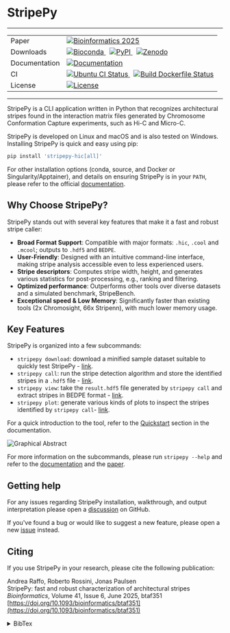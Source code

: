 <!--
Copyright (C) 2024 Roberto Rossini <roberros@uio.no>

SPDX-License-Identifier: MIT
-->

# StripePy

---

<!-- markdownlint-disable MD033 -->

<table>
    <tr>
      <td>Paper</td>
      <td>
        <a href="https://doi.org/10.1093/bioinformatics/btaf351">
          <img src="https://img.shields.io/badge/CITE-Bioinformatics%20(2025)-blue" alt="Bioinformatics 2025">
        </a>
      </td>
    </tr>
    <tr>
      <td>Downloads</td>
      <td>
        <a href="https://anaconda.org/bioconda/stripepy-hic">
          <img src="https://img.shields.io/conda/vn/bioconda/stripepy-hic?label=bioconda&logo=Anaconda" alt="Bioconda">
        </a>
        &nbsp
        <a href="https://pypi.org/project/stripepy-hic/">
          <img src="https://img.shields.io/pypi/v/stripepy-hic" alt="PyPI">
        </a>
        &nbsp
        <a href="https://doi.org/10.5281/zenodo.14394041">
          <img src="https://zenodo.org/badge/DOI/10.5281/zenodo.14394042.svg" alt="Zenodo">
        </a>
      </td>
    </tr>
    <tr>
    <tr>
        <td>Documentation</td>
        <td>
          <a href="https://stripepy.readthedocs.io">
            <img src="https://app.readthedocs.org/projects/stripepy/badge/?version=stable&style=flat" alt="Documentation">
          </a>
        </td>
      </tr>
      <td>CI</td>
      <td>
        <a href="https://github.com/paulsengroup/StripePy/actions/workflows/ci.yml">
          <img src="https://github.com/paulsengroup/StripePy/actions/workflows/ci.yml/badge.svg" alt="Ubuntu CI Status">
        </a>
        &nbsp
        <a href="https://github.com/paulsengroup/StripePy/actions/workflows/build-dockerfile.yml">
          <img src="https://github.com/paulsengroup/StripePy/actions/workflows/build-dockerfile.yml/badge.svg" alt="Build Dockerfile Status">
        </a>
      </td>
    </tr>
    <tr>
        <td>License</td>
        <td>
          <a href="https://github.com/paulsengroup/StripePy/blob/main/LICENCE">
            <img src="https://img.shields.io/badge/license-MIT-green" alt="License">
          </a>
        </td>
      </tr>
</table>

<!-- markdownlint-enable MD033 -->

---

StripePy is a CLI application written in Python that recognizes architectural stripes found in the interaction matrix files
generated by Chromosome Conformation Capture experiments, such as Hi-C and Micro-C.

StripePy is developed on Linux and macOS and is also tested on Windows. Installing StripePy is quick and easy using pip:

```bash
pip install 'stripepy-hic[all]'
```

For other installation options (conda, source, and Docker or Singularity/Apptainer), and details on ensuring StripePy is in your `PATH`, please refer to the official [documentation](https://stripepy.readthedocs.io).

## Why Choose StripePy?

StripePy stands out with several key features that make it a fast and robust stripe caller:

- **Broad Format Support**: Compatible with major formats: `.hic`, `.cool` and `.mcool`; outputs to `.hdf5` and `BEDPE`.
- **User-Friendly**: Designed with an intuitive command-line interface, making stripe analysis accessible even to less experienced users.
- **Stripe descriptors**: Computes stripe width, height, and generates various statistics for post-processing, e.g., ranking and filtering.
- **Optimized performance**: Outperforms other tools over diverse datasets and a simulated benchmark, StripeBench.
- **Exceptional speed & Low Memory**: Significantly faster than existing tools (2x Chromosight, 66x Stripenn), with much lower memory usage.

## Key Features

StripePy is organized into a few subcommands:

<!-- markdownlint-disable MD059 -->

- `stripepy download`: download a minified sample dataset suitable to quickly test StripePy - [link](https://stripepy.readthedocs.io/en/latest/downloading_sample_datasets.html).
- `stripepy call`: run the stripe detection algorithm and store the identified stripes in a `.hdf5` file - [link](https://stripepy.readthedocs.io/en/latest/detect_stripes.html).
- `stripepy view`: take the `result.hdf5` file generated by `stripepy call` and extract stripes in BEDPE format - [link](https://stripepy.readthedocs.io/en/latest/fetch_stripes.html).
- `stripepy plot`: generate various kinds of plots to inspect the stripes identified by `stripepy call`- [link](https://stripepy.readthedocs.io/en/latest/generate_plots.html).

<!-- markdownlint-enable MD059 -->

For a quick introduction to the tool, refer to the [Quickstart](https://stripepy.readthedocs.io/en/latest/quickstart.html) section in the documentation.

![Graphical Abstract](https://github.com/paulsengroup/StripePy/blob/75e87126058c7c825d87abbead717ceae7eeb8f2/docs/assets/pipeline-short.jpeg?raw=true)

For more information on the subcommands, please run `stripepy --help` and refer to the [documentation](https://stripepy.readthedocs.io/en/latest/cli_reference.html) and the [paper](https://doi.org/10.1093/bioinformatics/btaf351).

## Getting help

For any issues regarding StripePy installation, walkthrough, and output interpretation please open a [discussion](https://github.com/paulsengroup/StripePy/discussions) on GitHub.

If you've found a bug or would like to suggest a new feature, please open a new [issue](https://github.com/paulsengroup/StripePy/issues) instead.

## Citing

If you use StripePy in your research, please cite the following publication:

Andrea Raffo, Roberto Rossini, Jonas Paulsen\
StripePy: fast and robust characterization of architectural stripes\
_Bioinformatics_, Volume 41, Issue 6, June 2025, btaf351\
[https://doi.org/10.1093/bioinformatics/btaf351](https://doi.org/10.1093/bioinformatics/btaf351)

<details>
<summary>BibTex</summary>

```bibtex
@article{stripepy,
    author = {Raffo, Andrea and Rossini, Roberto and Paulsen, Jonas},
    title = {{StripePy: fast and robust characterization of architectural stripes}},
    journal = {Bioinformatics},
    volume = {41},
    number = {6},
    pages = {btaf351},
    year = {2025},
    month = {06},
    issn = {1367-4811},
    doi = {10.1093/bioinformatics/btaf351},
    url = {https://doi.org/10.1093/bioinformatics/btaf351},
    eprint = {https://academic.oup.com/bioinformatics/article-pdf/41/6/btaf351/63484367/btaf351.pdf},
}
```

</details>
